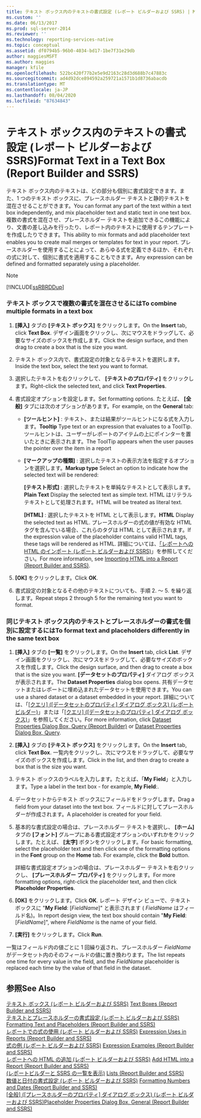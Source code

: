 ```yaml
---
title: テキスト ボックス内のテキストの書式設定 (レポート ビルダーおよび SSRS) | Microsoft Docs
ms.custom: ''
ms.date: 06/13/2017
ms.prod: sql-server-2014
ms.reviewer: ''
ms.technology: reporting-services-native
ms.topic: conceptual
ms.assetid: df0794b5-96b0-4034-bd17-1be7f31e29db
author: maggiesMSFT
ms.author: maggies
manager: kfile
ms.openlocfilehash: 522bc420f77b2e5e9d2163c28d3d688b7c47883c
ms.sourcegitcommit: ad4d92dce894592a259721a1571b1d8736abacdb
ms.translationtype: MT
ms.contentlocale: ja-JP
ms.lasthandoff: 08/04/2020
ms.locfileid: "87634843"
---
```

# <a name="format-text-in-a-text-box-report-builder-and-ssrs"></a><span data-ttu-id="0ce42-102">テキスト ボックス内のテキストの書式設定 (レポート ビルダーおよび SSRS)</span><span class="sxs-lookup"><span data-stu-id="0ce42-102">Format Text in a Text Box (Report Builder and SSRS)</span></span>
  <span data-ttu-id="0ce42-103">テキスト ボックス内のテキストは、どの部分も個別に書式設定できます。また、1 つのテキスト ボックスに、プレースホルダー テキストと静的テキストを混在させることができます。</span><span class="sxs-lookup"><span data-stu-id="0ce42-103">You can format any part of the text within a text box independently, and mix placeholder text and static text in one text box.</span></span> <span data-ttu-id="0ce42-104">複数の書式を混在させ、プレースホルダー テキストを追加できるこの機能により、文書の差し込みを行ったり、レポート内のテキストに使用するテンプレートを作成したりできます。</span><span class="sxs-lookup"><span data-stu-id="0ce42-104">This ability to mix formats and add placeholder text enables you to create mail merges or templates for text in your report.</span></span> <span data-ttu-id="0ce42-105">プレースホルダーを使用することによって、あらゆる式を定義できるほか、それぞれの式に対して、個別に書式を適用することもできます。</span><span class="sxs-lookup"><span data-stu-id="0ce42-105">Any expression can be defined and formatted separately using a placeholder.</span></span>  
  
> [!NOTE]  
>  [!INCLUDE[ssRBRDDup](../../includes/ssrbrddup-md.md)]  
  
### <a name="to-combine-multiple-formats-in-a-text-box"></a><span data-ttu-id="0ce42-106">テキスト ボックスで複数の書式を混在させるには</span><span class="sxs-lookup"><span data-stu-id="0ce42-106">To combine multiple formats in a text box</span></span>  
  
1.  <span data-ttu-id="0ce42-107">**[挿入]** タブの **[テキスト ボックス]** をクリックします。</span><span class="sxs-lookup"><span data-stu-id="0ce42-107">On the **Insert** tab, click **Text Box**.</span></span> <span data-ttu-id="0ce42-108">デザイン画面をクリックし、次にマウスをドラッグして、必要なサイズのボックスを作成します。</span><span class="sxs-lookup"><span data-stu-id="0ce42-108">Click the design surface, and then drag to create a box that is the size you want.</span></span>  
  
2.  <span data-ttu-id="0ce42-109">テキスト ボックス内で、書式設定の対象となるテキストを選択します。</span><span class="sxs-lookup"><span data-stu-id="0ce42-109">Inside the text box, select the text you want to format.</span></span>  
  
3.  <span data-ttu-id="0ce42-110">選択したテキストを右クリックして、 **[テキストのプロパティ]** をクリックします。</span><span class="sxs-lookup"><span data-stu-id="0ce42-110">Right-click the selected text, and click **Text Properties**.</span></span>  
  
4.  <span data-ttu-id="0ce42-111">書式設定オプションを設定します。</span><span class="sxs-lookup"><span data-stu-id="0ce42-111">Set formatting options.</span></span> <span data-ttu-id="0ce42-112">たとえば、 **[全般]** タブには次のオプションがあります。</span><span class="sxs-lookup"><span data-stu-id="0ce42-112">For example, on the **General** tab:</span></span>  
  
    -   <span data-ttu-id="0ce42-113">**[ツールヒント]** : テキスト、または結果がツールヒントになる式を入力します。</span><span class="sxs-lookup"><span data-stu-id="0ce42-113">**Tooltip** Type text or an expression that evaluates to a ToolTip.</span></span> <span data-ttu-id="0ce42-114">ツールヒントは、ユーザーがレポートのアイテムの上にポインターを置いたときに表示されます。</span><span class="sxs-lookup"><span data-stu-id="0ce42-114">The ToolTip appears when the user pauses the pointer over the item in a report</span></span>  
  
    -   <span data-ttu-id="0ce42-115">**[マークアップの種類]** : 選択したテキストの表示方法を指定するオプションを選択します。</span><span class="sxs-lookup"><span data-stu-id="0ce42-115">**Markup type** Select an option to indicate how the selected text will be rendered:</span></span>  
  
         <span data-ttu-id="0ce42-116">**[テキスト形式]** : 選択したテキストを単純なテキストとして表示します。</span><span class="sxs-lookup"><span data-stu-id="0ce42-116">**Plain Text** Display the selected text as simple text.</span></span> <span data-ttu-id="0ce42-117">HTML はリテラル テキストとして処理されます。</span><span class="sxs-lookup"><span data-stu-id="0ce42-117">HTML will be treated as literal text.</span></span>  
  
         <span data-ttu-id="0ce42-118">**[HTML]**  : 選択したテキストを HTML として表示します。</span><span class="sxs-lookup"><span data-stu-id="0ce42-118">**HTML**  Display the selected text as HTML.</span></span> <span data-ttu-id="0ce42-119">プレースホルダーの式の値が有効な HTML タグを含んでいる場合、これらのタグは HTML として表示されます。</span><span class="sxs-lookup"><span data-stu-id="0ce42-119">If the expression value of the placeholder contains valid HTML tags, these tags will be rendered as HTML.</span></span> <span data-ttu-id="0ce42-120">詳細については、[「レポートへの HTML のインポート &#40;レポート ビルダーおよび SSRS&#41;](importing-html-into-a-report-report-builder-and-ssrs.md)」を参照してください。</span><span class="sxs-lookup"><span data-stu-id="0ce42-120">For more information, see [Importing HTML into a Report &#40;Report Builder and SSRS&#41;](importing-html-into-a-report-report-builder-and-ssrs.md).</span></span>  
  
5.  <span data-ttu-id="0ce42-121">**[OK]** をクリックします。</span><span class="sxs-lookup"><span data-stu-id="0ce42-121">Click **OK**.</span></span>  
  
6.  <span data-ttu-id="0ce42-122">書式設定の対象となるその他のテキストについても、手順 2. ～ 5. を繰り返します。</span><span class="sxs-lookup"><span data-stu-id="0ce42-122">Repeat steps 2 through 5 for the remaining text you want to format.</span></span>  
  
### <a name="to-format-text-and-placeholders-differently-in-the-same-text-box"></a><span data-ttu-id="0ce42-123">同じテキスト ボックス内のテキストとプレースホルダーの書式を個別に設定するには</span><span class="sxs-lookup"><span data-stu-id="0ce42-123">To format text and placeholders differently in the same text box</span></span>  
  
1.  <span data-ttu-id="0ce42-124">**[挿入]** タブの **[一覧]** をクリックします。</span><span class="sxs-lookup"><span data-stu-id="0ce42-124">On the **Insert** tab, click **List**.</span></span> <span data-ttu-id="0ce42-125">デザイン画面をクリックし、次にマウスをドラッグして、必要なサイズのボックスを作成します。</span><span class="sxs-lookup"><span data-stu-id="0ce42-125">Click the design surface, and then drag to create a box that is the size you want.</span></span> <span data-ttu-id="0ce42-126">**[データセットのプロパティ]** ダイアログ ボックスが表示されます。</span><span class="sxs-lookup"><span data-stu-id="0ce42-126">The **Dataset Properties** dialog box opens.</span></span> <span data-ttu-id="0ce42-127">共有データセットまたはレポートに埋め込まれたデータセットを使用できます。</span><span class="sxs-lookup"><span data-stu-id="0ce42-127">You can use a shared dataset or a dataset embedded in your report.</span></span> <span data-ttu-id="0ce42-128">詳細については、「[[クエリ] ([データセットのプロパティ] ダイアログ ボックス) &#40;レポート ビルダー&#41;](../report-data/dataset-properties-dialog-box-query-report-builder.md)」または「[[クエリ] ([データセットのプロパティ] ダイアログ ボックス)](../dataset-properties-dialog-box-query.md)」を参照してください。</span><span class="sxs-lookup"><span data-stu-id="0ce42-128">For more information, click [Dataset Properties Dialog Box, Query &#40;Report Builder&#41;](../report-data/dataset-properties-dialog-box-query-report-builder.md) or [Dataset Properties Dialog Box, Query](../dataset-properties-dialog-box-query.md).</span></span>  
  
2.  <span data-ttu-id="0ce42-129">**[挿入]** タブの **[テキスト ボックス]** をクリックします。</span><span class="sxs-lookup"><span data-stu-id="0ce42-129">On the **Insert** tab, click **Text Box**.</span></span> <span data-ttu-id="0ce42-130">一覧内をクリックし、次にマウスをドラッグして、必要なサイズのボックスを作成します。</span><span class="sxs-lookup"><span data-stu-id="0ce42-130">Click in the list, and then drag to create a box that is the size you want.</span></span>  
  
3.  <span data-ttu-id="0ce42-131">テキスト ボックスのラベルを入力します。たとえば、「**My Field**」と入力します。</span><span class="sxs-lookup"><span data-stu-id="0ce42-131">Type a label in the text box - for example, **My Field**:.</span></span>  
  
4.  <span data-ttu-id="0ce42-132">データセットからテキスト ボックスにフィールドをドラッグします。</span><span class="sxs-lookup"><span data-stu-id="0ce42-132">Drag a field from your dataset into the text box.</span></span> <span data-ttu-id="0ce42-133">フィールドに対してプレースホルダーが作成されます。</span><span class="sxs-lookup"><span data-stu-id="0ce42-133">A placeholder is created for your field.</span></span>  
  
5.  <span data-ttu-id="0ce42-134">基本的な書式設定の場合は、プレースホルダー テキストを選択し、 **[ホーム]** タブの **[フォント]** グループにある書式設定オプションのいずれかをクリックします。たとえば、 **[太字]** ボタンをクリックします。</span><span class="sxs-lookup"><span data-stu-id="0ce42-134">For basic formatting, select the placeholder text and then click one of the formatting options in the **Font** group on the **Home** tab. For example, click the **Bold** button.</span></span>  
  
     <span data-ttu-id="0ce42-135">詳細な書式設定オプションの場合は、プレースホルダー テキストを右クリックし、 **[プレースホルダー プロパティ]** をクリックします。</span><span class="sxs-lookup"><span data-stu-id="0ce42-135">For more formatting options, right-click the placeholder text, and then click **Placeholder Properties**.</span></span>  
  
6.  <span data-ttu-id="0ce42-136">**[OK]** をクリックします。</span><span class="sxs-lookup"><span data-stu-id="0ce42-136">Click **OK**.</span></span> <span data-ttu-id="0ce42-137">レポート デザイン ビューで、テキスト ボックスに "**My Field**: [*FieldName*]" と表示されます ( *FieldName* はフィールド名)。</span><span class="sxs-lookup"><span data-stu-id="0ce42-137">In report design view, the text box should contain "**My Field**: [*FieldName*]", where *FieldName* is the name of your field.</span></span>  
  
7.  <span data-ttu-id="0ce42-138">**[実行]** をクリックします。</span><span class="sxs-lookup"><span data-stu-id="0ce42-138">Click **Run**.</span></span>  
  
 <span data-ttu-id="0ce42-139">一覧はフィールド内の値ごとに 1 回繰り返され、プレースホルダー *FieldName* がデータセット内のそのフィールドの値に置き換わります。</span><span class="sxs-lookup"><span data-stu-id="0ce42-139">The list repeats one time for every value in the field, and the *FieldName* placeholder is replaced each time by the value of that field in the dataset.</span></span>  
  
## <a name="see-also"></a><span data-ttu-id="0ce42-140">参照</span><span class="sxs-lookup"><span data-stu-id="0ce42-140">See Also</span></span>  
 <span data-ttu-id="0ce42-141">[テキスト ボックス &#40;レポート ビルダーおよび SSRS&#41;](text-boxes-report-builder-and-ssrs.md) </span><span class="sxs-lookup"><span data-stu-id="0ce42-141">[Text Boxes &#40;Report Builder and SSRS&#41;](text-boxes-report-builder-and-ssrs.md) </span></span>  
 <span data-ttu-id="0ce42-142">[テキストとプレースホルダーの書式設定 &#40;レポート ビルダーおよび SSRS&#41;](formatting-text-and-placeholders-report-builder-and-ssrs.md) </span><span class="sxs-lookup"><span data-stu-id="0ce42-142">[Formatting Text and Placeholders &#40;Report Builder and SSRS&#41;](formatting-text-and-placeholders-report-builder-and-ssrs.md) </span></span>  
 <span data-ttu-id="0ce42-143">[レポートでの式の使用 (レポート ビルダーおよび SSRS)](expression-uses-in-reports-report-builder-and-ssrs.md) </span><span class="sxs-lookup"><span data-stu-id="0ce42-143">[Expression Uses in Reports &#40;Report Builder and SSRS&#41;](expression-uses-in-reports-report-builder-and-ssrs.md) </span></span>  
 <span data-ttu-id="0ce42-144">[式の例 (レポート ビルダーおよび SSRS)](expression-examples-report-builder-and-ssrs.md) </span><span class="sxs-lookup"><span data-stu-id="0ce42-144">[Expression Examples &#40;Report Builder and SSRS&#41;](expression-examples-report-builder-and-ssrs.md) </span></span>  
 <span data-ttu-id="0ce42-145">[レポートへの HTML の追加 &#40;レポート ビルダーおよび SSRS&#41;](add-html-into-a-report-report-builder-and-ssrs.md) </span><span class="sxs-lookup"><span data-stu-id="0ce42-145">[Add HTML into a Report &#40;Report Builder and SSRS&#41;](add-html-into-a-report-report-builder-and-ssrs.md) </span></span>  
 <span data-ttu-id="0ce42-146">[&#40;レポートビルダーと SSRS の一覧を表示&#41;](tables-matrices-and-lists-report-builder-and-ssrs.md) </span><span class="sxs-lookup"><span data-stu-id="0ce42-146">[Lists &#40;Report Builder and SSRS&#41;](tables-matrices-and-lists-report-builder-and-ssrs.md) </span></span>  
 <span data-ttu-id="0ce42-147">[数値と日付の書式設定 &#40;レポート ビルダーおよび SSRS&#41;](formatting-numbers-and-dates-report-builder-and-ssrs.md) </span><span class="sxs-lookup"><span data-stu-id="0ce42-147">[Formatting Numbers and Dates &#40;Report Builder and SSRS&#41;](formatting-numbers-and-dates-report-builder-and-ssrs.md) </span></span>  
 <span data-ttu-id="0ce42-148">[[全般] ([プレースホルダーのプロパティ] ダイアログ ボックス) &#40;レポート ビルダーおよび SSRS&#41;](../placeholder-properties-dialog-box-general-report-builder-and-ssrs.md)</span><span class="sxs-lookup"><span data-stu-id="0ce42-148">[Placeholder Properties Dialog Box, General &#40;Report Builder and SSRS&#41;](../placeholder-properties-dialog-box-general-report-builder-and-ssrs.md)</span></span>  
  
  
